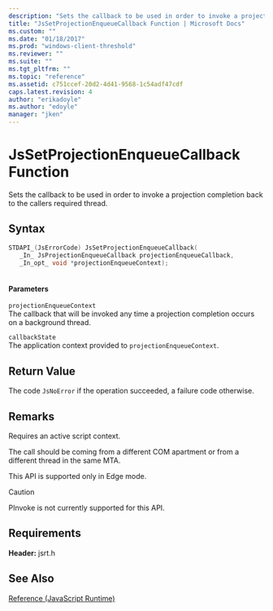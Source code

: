 ```yaml
---
description: "Sets the callback to be used in order to invoke a projection completion back to the callers required thread."
title: "JsSetProjectionEnqueueCallback Function | Microsoft Docs"
ms.custom: ""
ms.date: "01/18/2017"
ms.prod: "windows-client-threshold"
ms.reviewer: ""
ms.suite: ""
ms.tgt_pltfrm: ""
ms.topic: "reference"
ms.assetid: c751ccef-20d2-4d41-9568-1c54adf47cdf
caps.latest.revision: 4
author: "erikadoyle"
ms.author: "edoyle"
manager: "jken"
---
```

# JsSetProjectionEnqueueCallback Function
Sets the callback to be used in order to invoke a projection completion back to the callers required thread.  
  
## Syntax  
  
```cpp  
STDAPI_(JsErrorCode) JsSetProjectionEnqueueCallback(  
   _In_ JsProjectionEnqueueCallback projectionEnqueueCallback,  
   _In_opt_ void *projectionEnqueueContext);  
  
```  
  
#### Parameters  
 `projectionEnqueueContext`  
 The callback that will be invoked any time a projection completion occurs on a background thread.  
  
 `callbackState`  
 The application context provided to `projectionEnqueueContext`.  
  
## Return Value  
 The code `JsNoError` if the operation succeeded, a failure code otherwise.  
  
## Remarks  
 Requires an active script context.  
  
 The call should be coming from a different COM apartment or from a different thread in the same MTA.  
  
 This API is supported only in Edge mode.  
  
> [!CAUTION]
>  PInvoke is not currently supported for this API.  
  
## Requirements  
 **Header:** jsrt.h  
  
## See Also  
 [Reference (JavaScript Runtime)](../chakra-hosting/reference-javascript-runtime.md)